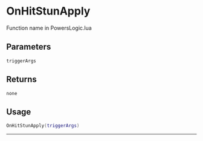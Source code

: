 # OnHitStunApply
Function name in PowersLogic.lua
## Parameters
`triggerArgs`
## Returns
`none`
## Usage
```lua
OnHitStunApply(triggerArgs)
```
---
